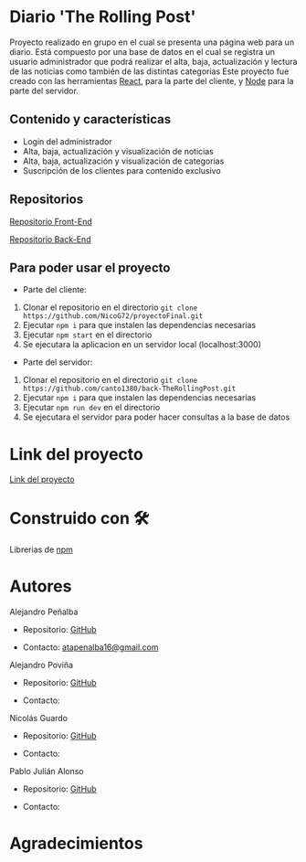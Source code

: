 # Diario 'The Rolling Post'

Proyecto realizado en grupo en el cual se presenta una página web para un diario.
Está compuesto por una base de datos en el cual se registra un usuario administrador que podrá realizar el alta, baja, actualización y lectura de las noticias como también de las distintas categorias
Este proyecto fue creado con las herramientas [React](https://es.reactjs.org/), para la parte del cliente, y [Node](https://nodejs.org/es/) para la parte del servidor.

## Contenido y características
- Login del administrador
- Alta, baja, actualización y visualización de noticias
- Alta, baja, actualización y visualización de categorias
- Suscripción de los clientes para contenido exclusivo

## Repositorios

[Repositorio Front-End](https://github.com/NicoG72/proyectoFinal.git)

[Repositorio Back-End](https://github.com/canto1380/back-TheRollingPost)

## Para poder usar el proyecto
- Parte del cliente:
1. Clonar el repositorio en el directorio `git clone https://github.com/NicoG72/proyectoFinal.git`
2. Ejecutar `npm i` para que instalen las dependencias necesarias
3. Ejecutar `npm start` en el directorio
4. Se ejecutara la aplicacion en un servidor local (localhost:3000)

- Parte del servidor:
1. Clonar el repositorio en el directorio `git clone https://github.com/canto1380/back-TheRollingPost.git`
2. Ejecutar `npm i` para que instalen las dependencias necesarias
3. Ejecutar `npm run dev` en el directorio
4. Se ejecutara el servidor para poder hacer consultas a la base de datos

# Link del proyecto
[Link del proyecto](https://therollingpost.herokuapp.com)

# Construido con 🛠
Librerias de [npm](https://www.npmjs.com/)

# Autores
Alejandro Peñalba

- Repositorio: [GitHub](https://github.com/canto1380)

- Contacto: atapenalba16@gmail.com

Alejandro Poviña
- Repositorio: [GitHub]()

- Contacto:

Nicolás Guardo
- Repositorio: [GitHub]()

- Contacto:

Pablo Julián Alonso
- Repositorio: [GitHub]()

- Contacto: 

# Agradecimientos
